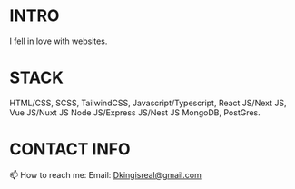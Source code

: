 # INTRO
I fell in love with websites.

# STACK
HTML/CSS,
SCSS,
TailwindCSS,
Javascript/Typescript,
React JS/Next JS,
Vue JS/Nuxt JS
Node JS/Express JS/Nest JS
MongoDB,
PostGres.

# CONTACT INFO
📫 How to reach me:
Email: Dkingisreal@gmail.com


<!---
Izrael707/Izrael707 is a ✨ special ✨ repository because its `README.md` (this file) appears on your GitHub profile.
You can click the Preview link to take a look at your changes.
--->
